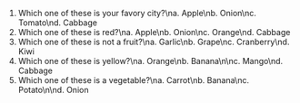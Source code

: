 1. Which one of these is your favory city?\na. Apple\nb. Onion\nc. Tomato\nd. Cabbage
2. Which one of these is red?\na. Apple\nb. Onion\nc. Orange\nd. Cabbage
3. Which one of these is not a fruit?\na. Garlic\nb. Grape\nc. Cranberry\nd. Kiwi
4. Which one of these is yellow?\na. Orange\nb. Banana\n\nc. Mango\nd. Cabbage
5. Which one of these is a vegetable?\na. Carrot\nb. Banana\nc. Potato\n\nd. Onion
